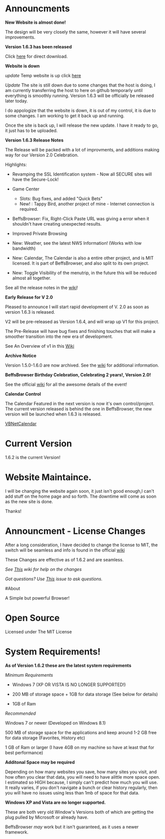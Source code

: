 # Announcments

**New Website is almost done!**

The design will be very closely the same, however it will have several improvements.

**Version 1.6.3 has been released**

Click [here](https://github.com/jdc20181/BeffsBrowser/releases/download/1.6.3/Version1.6.3.zip) for direct download. 

**Website is down**

*update* Temp website is up click [here](http://jdc20181.github.io/BeffsBrowser/)

*Update* The site is still down due to some changes that the host is doing, I am currently transferring the host to here on github temporarly until everything is smoothly running. Version 1.6.3 will be officially be released later today.


I do appologize that the website is down, it is out of my control, it is due to some changes. I am working to get it back up and running. 

Once the site is back up, I will release the new update. I have it ready to go, it just has to be uploaded. 





**Version 1.6.3 Release Notes**

The Release will be packed with a lot of improvments, and additions making way for our Version 2.0 Celebration. 

Highlights:

- Revamping the SSL Identification system - Now all SECURE sites will have the Secure-Lock!

- Game Center
    - Slots: Bug fixes, and added "Quick Bets" 
    - New! : Tappy Bird, another project of mine - Internet connection is required.
    
 - BeffsBrowser: Fix, Right-Click Paste URL was giving a error when it shouldn't have creating unexpected results. 
 
 - Improved Private Browsing
 
 - New: Weather, see the latest NWS Information! (Works with low bandwidth)
 
 - New: Calendar, The Calendar is also a entire other project, and is MIT licensed. It is part of BeffsBrowser, and also split to its own project. 
 
 - New: Toggle Visibility of the menutrip, in the future this will be reduced almost all together. 
 
 


See all the release notes in the [wiki](https://github.com/jdc20181/BeffsBrowser/wiki/1.6.3-Coming-Soon-Notes)!



**Early Release for V 2.0**

Pleased to announce I will start rapid development of V. 2.0 as soon as version 1.6.3 is released.

V2 will be pre-released as Version 1.6.4, and will wrap up V1 for this project. 

The Pre-Release will have bug fixes and finishing touches that will make a smoother transition into the new era of development. 

See An Overview of v1 in this [Wiki](https://github.com/jdc20181/BeffsBrowser/wiki/Comparing-V1-to-V2:-A-V2-Journey.)




**Archive Notice**

Version 1.5.0-1.6.0 are now archived. See the [wiki](https://github.com/jdc20181/BeffsBrowser/wiki/Version-1.5.0-1.6.0-Support-Discontinued-Notice) for additional information. 


**BeffsBrowser Birthday Celebration, Celebrating 2 years!, Version 2.0!**

See the official [wiki](https://github.com/jdc20181/BeffsBrowser/wiki/Birthday-Celebration-Announcment-Version-2.0) for all the awesome details of the event!


**Calendar Control**

The Calendar Featured in the next version is now it's own control/project. The current version released is behind the one in BeffsBrowser, the new version will be launched when 1.6.3 is released.

[VBNetCalendar](https://github.com/jdc20181/VBNetCalendar)




# Current Version 

1.6.2 is the current Version!



# Website Maintaince. 

I will be changing the website again soon, it just isn't good enough,I can't add stuff on the home page and so forth. The downtime will come as soon as the new site is done. 

Thanks!





# Announcment - License Changes

After a long consideration, I have decided to change the license to MIT, the switch will be seamless and info is found in the official [wiki](https://github.com/jdc20181/BeffsBrowser/wiki/License-Changes-Effective-Version-1.6.2)

These Changes are effective as of 1.6.2 and are seamless. 


*See [This](https://github.com/jdc20181/BeffsBrowser/wiki/License-Changes-Help-Wiki) wiki for help on the changes*

*Got questions? Use [This](https://github.com/jdc20181/BeffsBrowser/issues/11) issue to ask questions.*
 



#About

A Simple but powerful Browser!



# Open Source
Licensed under The MIT License

# System Requirements!

**As of Version 1.6.2 these are the latest system requirements**


*Minimum Requirements*

  - Windows 7 (XP OR VISTA IS NO LONGER SUPPORTED!)

  - 200 MB of storage space + 1GB for data storage (See below for details)

  - 1GB of Ram
  
  
*Recommended*

Windows 7 or newer (Developed on Windows 8.1)

500 MB of storage space for the applications and keep around 1-2 GB free for data storage (Favorites, History etc)

1 GB of Ram or larger (I have 4GB on my machine so have at least that for best performance)

**Additonal Space may be required**

Depending on how many websites you save, how many sites you visit, and how often you clear that data, you will need to have  alittle more space open. 
I estimated so HIGH because, I simply can't predict how much you will use. It really varies, if you don't navigate a bunch or clear history regularly, then you will have no issues using less than 1mb of space for that data.

**Windows XP and Vista are no longer supported.**

These are both very old Window's Versions both of which are getting the plug pulled by Microsoft or already have. 

BeffsBrowser *may* work but it isn't guaranteed, as it uses a newer framework. 
